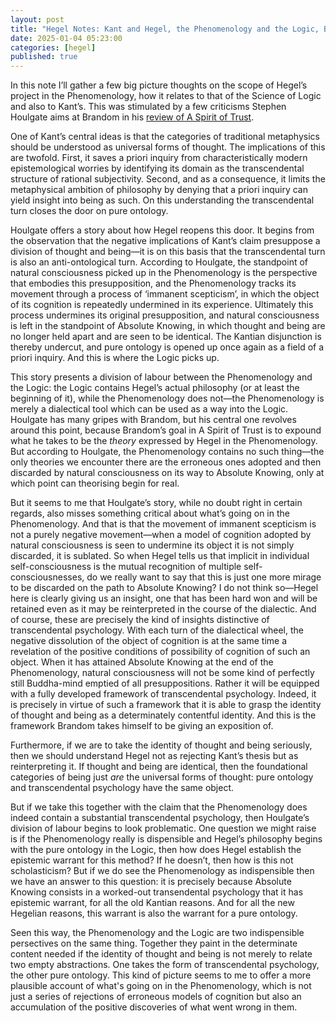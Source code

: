 ```yaml
---
layout: post
title: "Hegel Notes: Kant and Hegel, the Phenomenology and the Logic, Brandom and Houlgate"
date: 2025-01-04 05:23:00
categories: [hegel]
published: true
---
```


In this note I’ll gather a few big picture thoughts on the scope of Hegel’s project in the Phenomenology, how it relates to that of the Science of Logic and also to Kant’s. This was stimulated by a few criticisms Stephen Houlgate aims at Brandom in his [review of A Spirit of Trust](https://ndpr.nd.edu/reviews/a-spirit-of-trust-a-reading-of-hegels-phenomenology/).

One of Kant’s central ideas is that the categories of traditional metaphysics should be understood as universal forms of thought. The implications of this are twofold. First, it saves a priori inquiry from characteristically modern epistemological worries by identifying its domain as the transcendental structure of rational subjectivity. Second, and as a consequence, it limits the metaphysical ambition of philosophy by denying that a priori inquiry can yield insight into being as such. On this understanding the transcendental turn closes the door on pure ontology.

Houlgate offers a story about how Hegel reopens this door. It begins from the observation that the negative implications of Kant’s claim presuppose a division of thought and being—it is on this basis that the transcendental turn is also an anti-ontological turn. According to Houlgate, the standpoint of natural consciousness picked up in the Phenomenology is the perspective that embodies this presupposition, and the Phenomenology tracks its movement through a process of ‘immanent scepticism’, in which the object of its cognition is repeatedly undermined in its experience. Ultimately this process undermines its original presupposition, and natural consciousness is left in the standpoint of Absolute Knowing, in which thought and being are no longer held apart and are seen to be identical. The Kantian disjunction is thereby undercut, and pure ontology is opened up once again as a field of a priori inquiry. And this is where the Logic picks up.

This story presents a division of labour between the Phenomenology and the Logic: the Logic contains Hegel’s actual philosophy (or at least the beginning of it), while the Phenomenology does not—the Phenomenology is merely a dialectical tool which can be used as a way into the Logic. Houlgate has many gripes with Brandom, but his central one revolves around this point, because Brandom’s goal in A Spirit of Trust is to expound what he takes to be the _theory_ expressed by Hegel in the Phenomenology. But according to Houlgate, the Phenomenology contains no such thing—the only theories we encounter there are the erroneous ones adopted and then discarded by natural consciousness on its way to Absolute Knowing, only at which point can theorising begin for real.

But it seems to me that Houlgate’s story, while no doubt right in certain regards, also misses something critical about what’s going on in the Phenomenology. And that is that the movement of immanent scepticism is not a purely negative movement—when a model of cognition adopted by natural consciousness is seen to undermine its object it is not simply discarded, it is sublated. So when Hegel tells us that implicit in individual self-consciousness is the mutual recognition of multiple self-consciousnesses, do we really want to say that this is just one more mirage to be discarded on the path to Absolute Knowing? I do not think so—Hegel here is clearly giving us an insight, one that has been hard won and will be retained even as it may be reinterpreted in the course of the dialectic. And of course, these are precisely the kind of insights distinctive of transcendental psychology. With each turn of the dialectical wheel, the negative dissolution of the object of cognition is at the same time a revelation of the positive conditions of possibility of cognition of such an object. When it has attained Absolute Knowing at the end of the Phenomenology, natural consciousness will not be some kind of perfectly still Buddha-mind emptied of all presuppositions. Rather it will be equipped with a fully developed framework of transcendental psychology. Indeed, it is precisely in virtue of such a framework that it is able to grasp the identity of thought and being as a determinately contentful identity. And this is the framework Brandom takes himself to be giving an exposition of.

Furthermore, if we are to take the identity of thought and being seriously, then we should understand Hegel not as rejecting Kant’s thesis but as reinterpreting it. If thought and being are identical, then the foundational categories of being just _are_ the universal forms of thought: pure ontology and transcendental psychology have the same object.

But if we take this together with the claim that the Phenomenology does indeed contain a substantial transcendental psychology, then Houlgate’s division of labour begins to look problematic. One question we might raise is if the Phenomenology really is dispensible and Hegel’s philosophy begins with the pure ontology in the Logic, then how does Hegel establish the epistemic warrant for this method? If he doesn’t, then how is this not scholasticism? But if we do see the Phenomenology as indispensible then we have an answer to this question: it is precisely because Absolute Knowing consists in a worked-out transendental psychology that it has epistemic warrant, for all the old Kantian reasons. And for all the new Hegelian reasons, this warrant is also the warrant for a pure ontology.

Seen this way, the Phenomenology and the Logic are two indispensible persectives on the same thing. Together they paint in the determinate content needed if the identity of thought and being is not merely to relate two empty abstractions. One takes the form of transcendental psychology, the other pure ontology. This kind of picture seems to me to offer a more plausible account of what's going on in the Phenomenology, which is not just a series of rejections of erroneous models of cognition but also an accumulation of the positive discoveries of what went wrong in them. 

